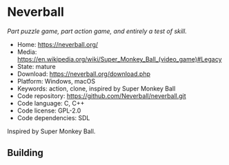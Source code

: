 # Neverball

_Part puzzle game, part action game, and entirely a test of skill._

- Home: https://neverball.org/
- Media: https://en.wikipedia.org/wiki/Super_Monkey_Ball_(video_game)#Legacy
- State: mature
- Download: https://neverball.org/download.php
- Platform: Windows, macOS
- Keywords: action, clone, inspired by Super Monkey Ball
- Code repository: https://github.com/Neverball/neverball.git
- Code language: C, C++
- Code license: GPL-2.0
- Code dependencies: SDL

Inspired by Super Monkey Ball.

## Building


